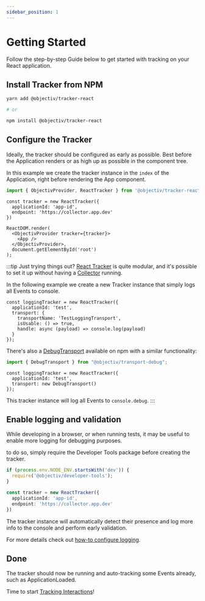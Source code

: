 ```yaml
---
sidebar_position: 1
---
```


# Getting Started

Follow the step-by-step Guide below to get started with tracking on your React application.

## Install Tracker from NPM

```bash
yarn add @objectiv/tracker-react

# or 

npm install @objectiv/tracker-react
```

## Configure the Tracker
Ideally, the tracker should be configured as early as possible. Best before the Application renders or as high up as possible in the component tree.

In this example we create the tracker instance in the `index` of the Application, right before rendering the App component.

```ts
import { ObjectivProvider, ReactTracker } from '@objectiv/tracker-react';
```

```tsx
const tracker = new ReactTracker({
  applicationId: 'app-id',
  endpoint: 'https://collector.app.dev'
})

ReactDOM.render(
  <ObjectivProvider tracker={tracker}>
    <App />
  </ObjectivProvider>,
  document.getElementById('root')
);
```

:::tip Just trying things out?
[React Tracker](/tracking/react/api-reference/ReactTracker.md) is quite modular, and it's possible to set it up without having a [Collector](/tracking/collector/getting-started.md) running.

In the following example we create a new Tracker instance that simply logs all Events to console.

```tsx
const loggingTracker = new ReactTracker({
  applicationId: 'test',
  transport: {
    transportName: 'TestLoggingTransport',
    isUsable: () => true,
    handle: async (payload) => console.log(payload)
  }
});
```

There's also a [DebugTransport](https://www.npmjs.com/package/@objectiv/transport-debug) available on npm with a similar functionality:

```ts
import { DebugTransport } from "@objectiv/transport-debug";
```

```tsx
const loggingTracker = new ReactTracker({
  applicationId: 'test',
  transport: new DebugTransport()
});
```

This tracker instance will log all Events to `console.debug`.
:::

## Enable logging and validation
While developing in a browser, or when running tests, it may be useful to enable more logging for debugging purposes.

to do so, simply require the Developer Tools package before creating the tracker. 

```ts
if (process.env.NODE_ENV.startsWith('dev')) {
  require('@objectiv/developer-tools');
}

const tracker = new ReactTracker({
  applicationId: 'app-id',
  endpoint: 'https://collector.app.dev'
})
```

The tracker instance will automatically detect their presence and log more info to the console and perform early validation.

For more details check out [how-to configure logging](/tracking/react/how-to-guides/configuring-logging.md).

## Done
The tracker should now be running and auto-tracking some Events already, such as ApplicationLoaded.

Time to start [Tracking Interactions](/tracking/react/how-to-guides/tracking-interactions.md)!

